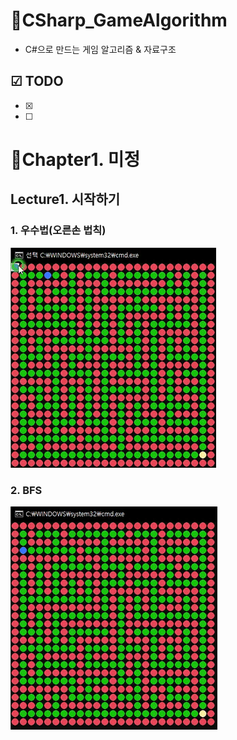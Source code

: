 # 🚀CSharp_GameAlgorithm
- C#으로 만드는 게임 알고리즘 & 자료구조

## ☑ TODO
- [x] 
- [ ] 

# 🎨Chapter1. 미정
## Lecture1. 시작하기
### 1. 우수법(오른손 법칙)
![](Screenshots/right.gif)

### 2. BFS
![](Screenshots/BFS.gif)
